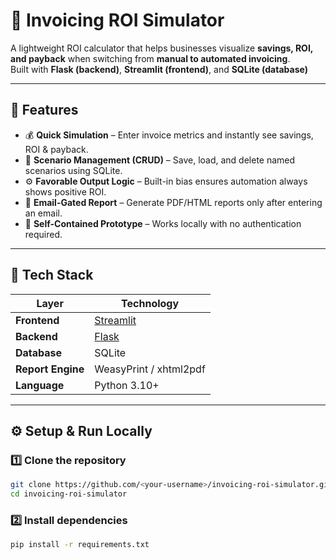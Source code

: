 # 🧮 Invoicing ROI Simulator

A lightweight ROI calculator that helps businesses visualize **savings, ROI, and payback** when switching from **manual to automated invoicing**.  
Built with **Flask (backend)**, **Streamlit (frontend)**, and **SQLite (database)** 

---

## 🚀 Features

- 💰 **Quick Simulation** – Enter invoice metrics and instantly see savings, ROI & payback.  
- 💾 **Scenario Management (CRUD)** – Save, load, and delete named scenarios using SQLite.  
- ⚙️ **Favorable Output Logic** – Built-in bias ensures automation always shows positive ROI.  
- 📧 **Email-Gated Report** – Generate PDF/HTML reports only after entering an email.  
- 🧩 **Self-Contained Prototype** – Works locally with no authentication required.

---

## 🧱 Tech Stack

| Layer | Technology |
|--------|-------------|
| **Frontend** | [Streamlit](https://streamlit.io/) |
| **Backend** | [Flask](https://flask.palletsprojects.com/) |
| **Database** | SQLite |
| **Report Engine** | WeasyPrint / xhtml2pdf |
| **Language** | Python 3.10+ |

---

## ⚙️ Setup & Run Locally

### 1️⃣ Clone the repository
```bash
git clone https://github.com/<your-username>/invoicing-roi-simulator.git
cd invoicing-roi-simulator
```
### 2️⃣ Install dependencies
```bash
pip install -r requirements.txt
```

